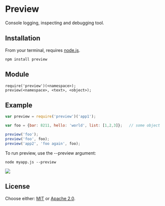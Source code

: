 # Preview

Console logging, inspecting and debugging tool.  

## Installation

From your terminal, requires [node.js](http://nodejs.org/).

```
npm install preview
```

## Module
```
require('preview')(<namespace>);
preview(<namespace>, <text>, <object>);
```

## Example

```js
var preview = require('preview')('app1');

var foo = {bar: 8211, hello: 'world', list: [1,2,3]};   // some object to inspect.

preview('foo');
preview('foo', foo);
preview('app2', 'foo again', foo);
```
To run preview, use the --preview argument:
```
node myapp.js --preview
```
![](http://i.imgur.com/YGz38Qd.png)

## License

Choose either: [MIT](http://opensource.org/licenses/MIT) or [Apache 2.0](http://www.apache.org/licenses/LICENSE-2.0).

